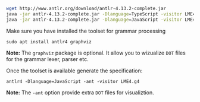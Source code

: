 ```sh
wget http://www.antlr.org/download/antlr-4.13.2-complete.jar
java -jar antlr-4.13.2-complete.jar -Dlanguage=TypeScript -visitor LME4.g4
java -jar antlr-4.13.2-complete.jar -Dlanguage=JavaScript -visitor LME4.g4
```

Make sure you have installed the toolset for grammar processing
```shell
sudo apt install antlr4 graphviz
```

__Note:__ The `graphviz` package is optional. It allow you to wizualize `DOT` files for the grammar lexer, parser etc.



Once the toolset is available generate the specification:
```shell
antlr4 -Dlanguage=JavaScript -ant -visitor LME4.g4
```

__Note:__ The `-ant` option provide extra `DOT` files for visualiztion.

